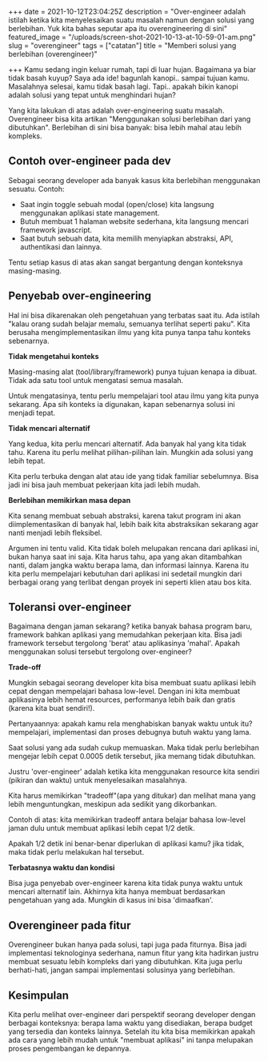 +++
date = 2021-10-12T23:04:25Z
description = "Over-engineer adalah istilah ketika kita menyelesaikan suatu masalah namun dengan solusi yang berlebihan. Yuk kita bahas seputar apa itu overengineering di sini"
featured_image = "/uploads/screen-shot-2021-10-13-at-10-59-01-am.png"
slug = "overengineer"
tags = ["catatan"]
title = "Memberi solusi yang berlebihan (overengineer)"

+++
Kamu sedang ingin keluar rumah, tapi di luar hujan. Bagaimana ya biar tidak basah kuyup? Saya ada ide! bagunlah kanopi.. sampai tujuan kamu. Masalahnya selesai, kamu tidak basah lagi. Tapi.. apakah bikin kanopi adalah solusi yang tepat untuk menghindari hujan?

Yang kita lakukan di atas adalah over-engineering suatu masalah. Overengineer bisa kita artikan "Menggunakan solusi berlebihan dari yang dibutuhkan". Berlebihan di sini bisa banyak: bisa lebih mahal atau lebih kompleks.

## Contoh over-engineer pada dev

Sebagai seorang developer ada banyak kasus kita berlebihan menggunakan sesuatu. Contoh:

* Saat ingin toggle sebuah modal (open/close) kita langsung menggunakan aplikasi state management.
* Butuh membuat 1 halaman website sederhana, kita langsung mencari framework javascript.
* Saat butuh sebuah data, kita memilih menyiapkan abstraksi, API, authentikasi dan lainnya.

Tentu setiap kasus di atas akan sangat bergantung dengan konteksnya masing-masing.

## Penyebab over-engineering

Hal ini bisa dikarenakan oleh pengetahuan yang terbatas saat itu. Ada istilah "kalau orang sudah belajar memalu, semuanya terlihat seperti paku". Kita berusaha mengimplementasikan ilmu yang kita punya tanpa tahu konteks sebenarnya.

**Tidak mengetahui konteks**

Masing-masing alat (tool/library/framework) punya tujuan kenapa ia dibuat. Tidak ada satu tool untuk mengatasi semua masalah.

Untuk mengatasinya, tentu perlu mempelajari tool atau ilmu yang kita punya sekarang. Apa sih konteks ia digunakan, kapan sebenarnya solusi ini menjadi tepat.

**Tidak mencari alternatif**

Yang kedua, kita perlu mencari alternatif. Ada banyak hal yang kita tidak tahu. Karena itu perlu melihat pilihan-pilihan lain. Mungkin ada solusi yang lebih tepat.

Kita perlu terbuka dengan alat atau ide yang tidak familiar sebelumnya. Bisa jadi ini bisa jauh membuat pekerjaan kita jadi lebih mudah.

**Berlebihan memikirkan masa depan**

Kita senang membuat sebuah abstraksi, karena takut program ini akan diimplementasikan di banyak hal, lebih baik kita abstraksikan sekarang agar nanti menjadi lebih fleksibel.

Argumen ini tentu valid. Kita tidak boleh melupakan rencana dari aplikasi ini, bukan hanya saat ini saja. Kita harus tahu, apa yang akan ditambahkan nanti, dalam jangka waktu berapa lama, dan informasi lainnya. Karena itu kita perlu mempelajari kebutuhan dari aplikasi ini sedetail mungkin dari berbagai orang yang terlibat dengan proyek ini seperti klien atau bos kita.

## Toleransi over-engineer

Bagaimana dengan jaman sekarang? ketika banyak bahasa program baru, framework bahkan aplikasi yang memudahkan pekerjaan kita. Bisa jadi framework tersebut tergolong 'berat' atau aplikasinya 'mahal'. Apakah menggunakan solusi tersebut tergolong over-engineer?

**Trade-off**

Mungkin sebagai seorang developer kita bisa membuat suatu aplikasi lebih cepat dengan mempelajari bahasa low-level. Dengan ini kita membuat aplikasinya lebih hemat resources, performanya lebih baik dan gratis (karena kita buat sendiri!).

Pertanyaannya: apakah kamu rela menghabiskan banyak waktu untuk itu? mempelajari, implementasi dan proses debugnya butuh waktu yang lama.

Saat solusi yang ada sudah cukup memuaskan. Maka tidak perlu berlebihan mengejar lebih cepat 0.0005 detik tersebut, jika memang tidak dibutuhkan.

Justru 'over-engineer' adalah ketika kita menggunakan resource kita sendiri (pikiran dan waktu) untuk menyelesaikan masalahnya.

Kita harus memikirkan "tradeoff"(apa yang ditukar) dan melihat mana yang lebih menguntungkan, meskipun ada sedikit yang dikorbankan.

Contoh di atas: kita memikirkan tradeoff antara belajar bahasa low-level jaman dulu untuk membuat aplikasi lebih cepat 1/2 detik.

Apakah 1/2 detik ini benar-benar diperlukan di aplikasi kamu? jika tidak, maka tidak perlu melakukan hal tersebut.

**Terbatasnya waktu dan kondisi**

Bisa juga penyebab over-engineer karena kita tidak punya waktu untuk mencari alternatif lain. Akhirnya kita hanya membuat berdasarkan pengetahuan yang ada. Mungkin di kasus ini bisa 'dimaafkan'.

## Overengineer pada fitur

Overengineer bukan hanya pada solusi, tapi juga pada fiturnya. Bisa jadi implementasi teknologinya sederhana, namun fitur yang kita hadirkan justru membuat sesuatu lebih kompleks dari yang dibutuhkan. Kita juga perlu berhati-hati, jangan sampai implementasi solusinya yang berlebihan.

## Kesimpulan

Kita perlu melihat over-engineer dari perspektif seorang developer dengan berbagai konteksnya: berapa lama waktu yang disediakan, berapa budget yang tersedia dan konteks lainnya. Setelah itu kita bisa memikirkan apakah ada cara yang lebih mudah untuk "membuat aplikasi" ini tanpa melupakan proses pengembangan ke depannya.
